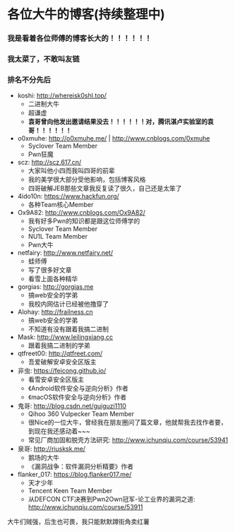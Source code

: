 # 各位大牛的博客(持续整理中)

### 我是看着各位师傅的博客长大的！！！！！！

### 我太菜了，不敢叫友链

### 排名不分先后

- koshi: http://whereisk0shl.top/
	- 二进制大牛
	- 超谦虚
	- **袁哥曾向他发出邀请结果没去！！！！！！对，腾讯湛卢实验室的袁哥！！！！！！**
- o0xmuhe: http://o0xmuhe.me/ | http://www.cnblogs.com/0xmuhe
	- Syclover Team Member
	- Pwn狂魔
- scz: http://scz.617.cn/
	- 大家叫他小四而我叫四哥的前辈
	- 我的美学很大部分受他影响，包括博客风格
	- 四哥破解JEB那些文章我反复读了很久，自己还是太笨了
- 4ido10n: https://www.hackfun.org/
	- 各种Team核心Member
- Ox9A82: http://www.cnblogs.com/Ox9A82/
	- 我有好多Pwn的知识都是跟这位师傅学的
	- Syclover Team Member
	- NU1L Team Member
	- Pwn大牛
- netfairy: http://www.netfairy.net/
	- 蛙师傅
	- 写了很多好文章
	- 看雪上面各种精华
- gorgias: http://gorgias.me
	- 搞web安全的学弟
	- 我校内网估计已经被他撸穿了
- Alohay: http://frailness.cn
	- 搞web安全的学弟
	- 不知道有没有跟着我搞二进制
- Mask: http://www.leilingxiang.cc
	- 跟着我搞二进制的学弟
- qtfreet00: http://qtfreet.com/
	- 吾爱破解安卓安全区版主
- 非虫: https://feicong.github.io/
	- 看雪安卓安全区版主
	- 《Android软件安全与逆向分析》作者
	- 《macOS软件安全与逆向分析》作者
- 鬼哥: http://blog.csdn.net/guiguzi1110
	- Qihoo 360 Vulpecker Team Member
	- 很Nice的一位大牛，曾经我在朋友圈问了篇文章，他就帮我去找作者要，到现在我还感动着~~~
	- 常见厂商加固和脱壳方法研究: http://www.ichunqiu.com/course/53941
- 泉哥: http://riusksk.me/
	- 鹅场的大牛
	- 《漏洞战争：软件漏洞分析精要》作者
- flanker_017: https://blog.flanker017.me/
	- 天才少年
	- Tencent Keen Team Member
	- 从DEFCON CTF决赛到Pwn2Own冠军-论工业界的漏洞之道: http://www.ichunqiu.com/course/53911




大牛们贼强，后生也可畏，我只能默默蹲街角卖红薯